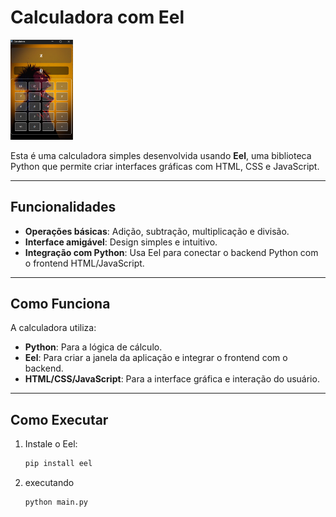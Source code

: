# Calculadora com Eel

<div>
    <img src="web\image.png" alt="calc" style="width: 100px; height: auto;" />
</div>

Esta é uma calculadora simples desenvolvida usando **Eel**, uma biblioteca Python que permite criar interfaces gráficas com HTML, CSS e JavaScript.

---

## Funcionalidades

- **Operações básicas**: Adição, subtração, multiplicação e divisão.
- **Interface amigável**: Design simples e intuitivo.
- **Integração com Python**: Usa Eel para conectar o backend Python com o frontend HTML/JavaScript.

---

## Como Funciona

A calculadora utiliza:
- **Python**: Para a lógica de cálculo.
- **Eel**: Para criar a janela da aplicação e integrar o frontend com o backend.
- **HTML/CSS/JavaScript**: Para a interface gráfica e interação do usuário.




---

## Como Executar

1. Instale o Eel:
   ```bash
   pip install eel

2. executando
    ``` bash
    python main.py
